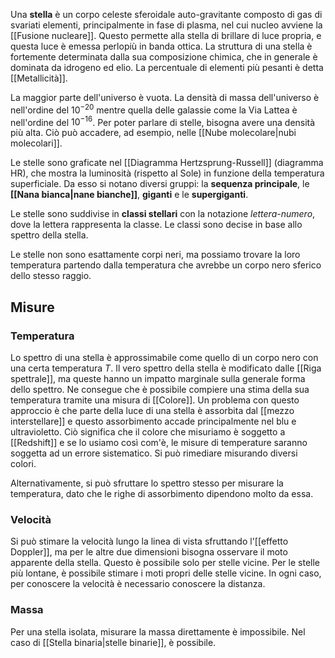 Una **stella** è un corpo celeste sferoidale auto-gravitante composto di gas di svariati elementi, principalmente in fase di plasma, nel cui nucleo avviene la [[Fusione nucleare]]. Questo permette alla stella di brillare di luce propria, e questa luce è emessa perlopiù in banda ottica. La struttura di una stella è fortemente determinata dalla sua composizione chimica, che in generale è dominata da idrogeno ed elio. La percentuale di elementi più pesanti è detta [[Metallicità]].

La maggior parte dell'universo è vuota. La densità di massa dell'universo è nell'ordine del $10^{-20}$ mentre quella delle galassie come la Via Lattea è nell'ordine del $10^{-16}$. Per poter parlare di stelle, bisogna avere una densità più alta. Ciò può accadere, ad esempio, nelle [[Nube molecolare|nubi molecolari]].

Le stelle sono graficate nel [[Diagramma Hertzsprung-Russell]] (diagramma HR), che mostra la luminosità (rispetto al Sole) in funzione della temperatura superficiale. Da esso si notano diversi gruppi: la **sequenza principale**, le **[[Nana bianca|nane bianche]]**, **giganti** e le **supergiganti**.

Le stelle sono suddivise in **classi stellari** con la notazione *lettera-numero*, dove la lettera rappresenta la classe. Le classi sono decise in base allo spettro della stella.

Le stelle non sono esattamente corpi neri, ma possiamo trovare la loro temperatura partendo dalla temperatura che avrebbe un corpo nero sferico dello stesso raggio.
## Misure
### Temperatura
Lo spettro di una stella è approssimabile come quello di un corpo nero con una certa temperatura $T$. Il vero spettro della stella è modificato dalle [[Riga spettrale]], ma queste hanno un impatto marginale sulla generale forma dello spettro. Ne consegue che è possibile compiere una stima della sua temperatura tramite una misura di [[Colore]]. Un problema con questo approccio è che parte della luce di una stella è assorbita dal [[mezzo interstellare]] e questo assorbimento accade principalmente nel blu e ultravioletto. Ciò significa che il colore che misuriamo è soggetto a [[Redshift]] e se lo usiamo così com'è, le misure di temperature saranno soggetta ad un errore sistematico. Si può rimediare misurando diversi colori.

Alternativamente, si può sfruttare lo spettro stesso per misurare la temperatura, dato che le righe di assorbimento dipendono molto da essa.
### Velocità
Si può stimare la velocità lungo la linea di vista sfruttando l'[[effetto Doppler]], ma per le altre due dimensioni bisogna osservare il moto apparente della stella. Questo è possibile solo per stelle vicine. Per le stelle più lontane, è possibile stimare i moti propri delle stelle vicine. In ogni caso, per conoscere la velocità è necessario conoscere la distanza.
### Massa
Per una stella isolata, misurare la massa direttamente è impossibile. Nel caso di [[Stella binaria|stelle binarie]], è possibile.